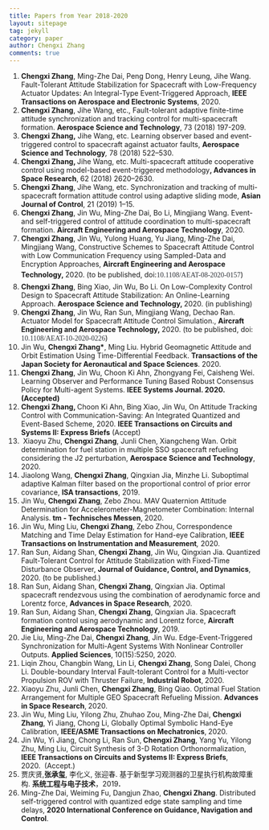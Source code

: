 ```yaml
---
title: Papers from Year 2018-2020
layout: sitepage
tag: jekyll
category: paper
author: Chengxi Zhang
comments: true
---
```

<ol>
	<li>
		<b><span style="line-height:1;">Chengxi
Zhang</span></b><span style="line-height:1;">, Ming-Zhe Dai, Peng Dong, Henry Leung, Jihe Wang. Fault-Tolerant
Attitude Stabilization for Spacecraft with Low-Frequency Actuator Updates: An
Integral-Type Event-Triggered Approach, </span><b><span style="line-height:1;">IEEE
Transactions on Aerospace and Electronic Systems</span></b><span style="line-height:1;">, 2020.&nbsp;</span><span style="line-height:1;">&nbsp;</span> 
	</li>
	<li>
		<b><span style="line-height:1;">Chengxi
Zhang</span></b><span style="line-height:1;">, Jihe</span><span style="line-height:1;"> Wang, etc., Fault-tolerant adaptive finite-time attitude
synchronization and tracking control for multi-spacecraft formation.&nbsp;</span><b><span style="line-height:1;">Aerospace Science and Technology</span></b><span style="line-height:1;">, 73
(2018) 197-209.</span> 
	</li>
	<li>
		<b><span style="line-height:1;">Chengxi Zhang,</span></b><span style="line-height:1;">&nbsp;Jihe Wang, etc. Learning observer based and event-triggered control to spacecraft against actuator faults,&nbsp;</span><b><span style="line-height:1;">Aerospace Science and Technology</span></b><i><span style="line-height:1;">,</span></i><span style="line-height:1;">&nbsp;78 (2018) 522–530.</span><span style="line-height:2;"></span> 
	</li>
	<li>
		<b><span style="line-height:1;">Chengxi
Zhang, </span></b><span style="line-height:1;">Jihe Wang, etc. Multi-spacecraft attitude cooperative control
using model-based event-triggered methodology</span><b><span style="line-height:1;">, Advances in Space Research</span></b><span style="line-height:1;">,</span><b> </b><span style="line-height:1;">62 (2018) 2620–2630.&nbsp;</span> 
	</li>
	<li>
		<b><span style="line-height:1;">Chengxi
Zhang</span></b><span style="line-height:1;">, Jihe Wang, etc. Synchronization and tracking of multi-spacecraft
formation attitude control using adaptive sliding mode, </span><b><span style="line-height:1;">Asian Journal of Control</span></b><span style="line-height:1;">, 21 (2019) 1–15.&nbsp;</span> 
	</li>
	<li>
		<b><span style="line-height:1;">Chengxi
Zhang</span></b><span style="line-height:1;">, Jin Wu, Ming-Zhe Dai, Bo Li, Mingjiang Wang. Event- and
self-triggered control of attitude coordination to multi-spacecraft formation. </span><b><span style="line-height:1;">Aircraft Engineering and Aerospace
Technology</span></b><span style="line-height:1;">, 2020.&nbsp;</span> 
	</li>
	<li>
		<span style="line-height:2;"><strong><span style="line-height:1;">Chengxi Zhang</span></strong><span style="line-height:1;">, Jin Wu, Yulong Huang, Yu Jiang, Ming-Zhe Dai, Mingjiang Wang, Constructive Schemes to Spacecraft Attitude Control with Low Communication Frequency using Sampled-Data and Encryption Approaches,&nbsp;</span><strong><span style="line-height:1;">Aircraft Engineering and Aerospace Technology</span></strong><strong><span style="line-height:1;">,&nbsp;</span></strong><span style="line-height:1;">2020. (to be published, doi:</span><span style="color:#31353B;font-family:Verdana, &quot;font-size:14px;line-height:1;">10.1108/AEAT-08-2020-0157</span><span style="line-height:1;">)</span><br />
</span> 
	</li>
	<li>
		<span style="line-height:2;"><strong><span style="line-height:1;">Chengxi Zhang</span></strong><span style="line-height:1;">, Bing Xiao, Jin Wu, Bo Li.&nbsp;On Low-Complexity Control Design to Spacecraft Attitude Stabilization: An Online-Learning Approach.&nbsp;</span></span><strong><span style="line-height:1;">Aerospace Science and Technology, </span></strong><span style="line-height:1;">2020. (in publishing)</span><span></span><strong></strong><span></span> 
	</li>
	<li>
		<strong><span style="line-height:1;">Chengxi Zhang</span></strong><span style="line-height:1;">, Jin Wu, Ran Sun, Mingjiang Wang, Dechao Ran. Actuator Model for Spacecraft Attitude Control Simulation.</span><span style="line-height:1;">,&nbsp;</span><strong><span style="line-height:1;">Aircraft Engineering and Aerospace Technology</span></strong><strong><span style="line-height:1;">,&nbsp;</span></strong><span><span style="line-height:1;">2020. (to be published, doi: </span><span style="color:#31353B;font-family:Verdana, &quot;font-size:14px;line-height:1;">10.1108/AEAT-10-2020-0226</span><span style="line-height:1;">)</span></span><br />
	</li>
	<li>
		<span style="line-height:2;"><span style="line-height:1;">Jin Wu, </span><strong><span style="line-height:1;">Chengxi Zhang*</span></strong><span style="line-height:1;">, Ming Liu. Hybrid Geomagnetic Attitude and Orbit Estimation Using Time-Differential Feedback</span></span><span style="line-height:1;">.&nbsp;</span><strong><span style="line-height:1;">Transactions of the Japan Society for Aeronautical and Space Sciences</span></strong><span style="line-height:1;">. 2020.</span> 
	</li>
	<li>
		<strong><span style="line-height:1;">Chengxi Zhang</span></strong><span style="line-height:1;">, Jin Wu, Choon Ki Ahn, Zhongyang Fei, Caisheng Wei. Learning Observer and Performance Tuning Based Robust Consensus Policy for Multi-agent Systems. </span><strong><span style="line-height:1;">IEEE Systems Journal. 2020. (Accepted)</span></strong><br />
	</li>
	<li>
		<strong><span style="line-height:1;">Chengxi Zhang, </span></strong><span style="line-height:1;">Choon Ki Ahn, Bing Xiao, Jin Wu,&nbsp;On Attitude Tracking Control with Communication-Saving: An Integrated Quantized and Event-Based Scheme, 2020. </span><strong><span style="line-height:1;">IEEE Transactions on Circuits and Systems II: Express Briefs</span></strong><span style="line-height:1;"> (Accept)</span> 
	</li>
	<li>
		<span style="line-height:1;">&nbsp;Xiaoyu Zhu, </span><b><span style="line-height:1;">Chengxi Zhang</span></b><span style="line-height:1;">, Junli Chen, Xiangcheng Wan. Orbit determination for fuel
station in multiple SSO spacecraft refueling considering the J2 perturbation, </span><b><span style="line-height:1;">Aerospace Science and Technology</span></b><span style="line-height:1;">, 2020.&nbsp;</span> 
	</li>
	<li>
		<span style="line-height:1;">Jiaolong Wang, </span><b><span style="line-height:1;">Chengxi Zhang</span></b><span style="line-height:1;">, Qingxian Jia, Minzhe Li. Suboptimal adaptive Kalman
filter based on the proportional control of prior error covariance, </span><b><span style="line-height:1;">ISA transactions</span></b><span style="line-height:1;">, 2019.&nbsp;</span> 
	</li>
	<li>
		<span style="line-height:1;">Jin Wu, </span><b><span style="line-height:1;">Chengxi Zhang</span></b><span style="line-height:1;">, Zebo Zhou. MAV Quaternion Attitude Determination for
Accelerometer-Magnetometer Combination: Internal Analysis.</span><b><span style="line-height:1;"> tm - Technisches Messen</span></b><span style="line-height:1;">,</span><b> </b><span style="line-height:1;">2020.&nbsp;</span> 
	</li>
	<li>
		<span style="line-height:1;">Jin Wu, Ming Liu, </span><b><span style="line-height:1;">Chengxi Zhang</span></b><span style="line-height:1;">, Zebo Zhou, Correspondence Matching and Time Delay
Estimation for Hand-eye Calibration,</span><i> </i><b><span style="line-height:1;">IEEE Transactions on Instrumentation and
Measurement</span></b><i><span style="line-height:1;">, </span></i><span style="line-height:1;">2020</span><i><span style="line-height:1;">.&nbsp;</span></i> 
	</li>
	<li>
		<span style="line-height:1;">Ran Sun, Aidang Shan, </span><b><span style="line-height:1;">Chengxi Zhang</span></b><span style="line-height:1;">, Jin Wu, Qingxian Jia. Quantized
Fault-Tolerant Control for Attitude Stabilization with Fixed-Time Disturbance
Observer, </span><b><span style="line-height:1;">Journal of Guidance, Control,
and Dynamics</span></b><span style="line-height:1;">, 2020.&nbsp;</span><span style="line-height:1;">(to be published.)</span> 
	</li>
	<li>
		<span style="line-height:1;">Ran Sun, Aidang Shan, </span><b><span style="line-height:1;">Chengxi Zhang</span></b><span style="line-height:1;">, Qingxian Jia. Optimal
spacecraft rendezvous using the combination of aerodynamic force and Lorentz
force,</span><span> </span><b><span style="line-height:1;">Advances in
Space Research</span></b><span style="line-height:1;">,</span><i> </i><span style="line-height:1;">2020.&nbsp;</span> 
	</li>
	<li>
		<span style="line-height:1;">Ran Sun, Aidang Shan, </span><b><span style="line-height:1;">Chengxi Zhang</span></b><span style="line-height:1;">, Qingxian Jia. Spacecraft
formation control using aerodynamic and Lorentz force,</span><span> </span><b><span style="line-height:1;">Aircraft Engineering and Aerospace
Technology</span></b><span style="line-height:1;">, 2019.</span> 
	</li>
	<li>
		<span style="line-height:1;">Jie Liu, Ming-Zhe Dai, </span><b><span style="line-height:1;">Chengxi Zhang</span></b><span style="line-height:1;">, Jin Wu.
Edge-Event-Triggered Synchronization for Multi-Agent Systems With Nonlinear
Controller Outputs. </span><b><span style="line-height:1;">Applied Sciences</span></b><span style="line-height:1;">,</span><b> </b><span style="line-height:1;">10(15):5250, 2020.&nbsp;</span> 
	</li>
	<li>
		<span style="line-height:1;">Liqin Zhou, Changbin Wang, Lin Li, </span><b><span style="line-height:1;">Chengxi Zhang</span></b><span style="line-height:1;">, Song Dalei, Chong Li.
Double-boundary Interval Fault-tolerant Control for a Multi-vector Propulsion
ROV with Thruster Failure, </span><b><span style="line-height:1;">Industrial
Robot</span></b><span style="line-height:1;">,</span><b> </b><span style="line-height:1;">2020.&nbsp;</span> 
	</li>
	<li>
		<span style="line-height:1;">Xiaoyu Zhu, Junli Chen, </span><b><span style="line-height:1;">Chengxi Zhang</span></b><span style="line-height:1;">, Bing Qiao. Optimal Fuel
Station Arrangement for Multiple GEO Spacecraft Refueling Mission. </span><b><span style="line-height:1;">Advances in Space Research</span></b><span style="line-height:1;">,</span><b> </b><span style="line-height:1;">2020.&nbsp;</span> 
	</li>
	<li>
		<span style="line-height:1;">Jin Wu, Ming Liu, Yilong Zhu, Zhuhao
Zou, Ming-Zhe Dai, </span><b><span style="line-height:1;">Chengxi Zhang</span></b><span style="line-height:1;">, Yi
Jiang, Chong Li, Globally Optimal Symbolic Hand-Eye Calibration, </span><b><span style="line-height:1;">IEEE/ASME Transactions on Mechatronics</span></b><span style="line-height:1;">,</span><b> </b><span style="line-height:1;">2020.&nbsp;</span> 
	</li>
	<li>
		<span style="line-height:1;">Jin Wu, Yi Jiang, Chong Li, Ran Sun,</span><b><span style="line-height:1;"> Chengxi Zhang</span></b><span style="line-height:1;">, Yang Yu, Yilong Zhu,
Ming Liu, Circuit Synthesis of 3-D Rotation Orthonormalization, </span><b><span style="line-height:1;">IEEE Transactions on Circuits and Systems
II: Express Briefs</span></b><span style="line-height:1;">, 2020.&nbsp;</span><span style="line-height:1;">&nbsp;(Accept.)</span> 
	</li>
	<li>
		<span style="line-height:1;">贾庆贤</span><span style="line-height:1;">,</span><b><span style="line-height:1;">张承玺</span></b><span style="font-weight:normal;"><span style="line-height:1;">, 李化</span><span style="line-height:2;"></span><span style="line-height:1;">义, 张迎春. 基于新型学习观测器的卫星执行机构故障重构.&nbsp;</span></span><b><span style="line-height:1;">系统工程与电子技术</span></b><span style="font-weight:normal;line-height:1;">，2019</span><b><span style="line-height:1;">.&nbsp;</span></b> 
	</li>
	<li>
		<span style="line-height:1;">Ming-Zhe Dai, Weiming Fu, Dangjun Zhao,&nbsp;</span><b><span style="line-height:1;">Chengxi Zhang</span></b><span style="line-height:1;">. Distributed self-triggered control with quantized edge state sampling and time delays,&nbsp;</span><b><span style="line-height:1;">2020 International Conference on Guidance, Navigation and Control</span></b><span style="line-height:1;">.</span> 
	</li>
</ol>
